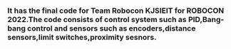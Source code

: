 ### It has the final code for Team Robocon KJSIEIT for ROBOCON 2022.The code consists of control system such as PID,Bang-bang control and sensors such as encoders,distance sensors,limit switches,proximity sesnors.
